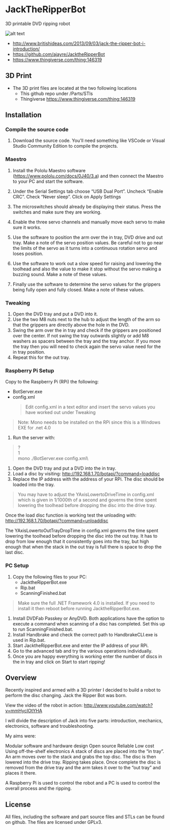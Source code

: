 JackTheRipperBot
================

3D printable DVD ripping robot

![alt text](https://github.com/ajayre/JacktheRipperBot/blob/master/Documents/Renders/JacktheRipperBot.png?raw=true?raw=true)

* http://www.britishideas.com/2013/09/03/jack-the-ripper-bot-i-introduction/
* https://github.com/ajayre/JacktheRipperBot
* https://www.thingiverse.com/thing:146319

## 3D Print
* The 3D print files are located at the two following locations
    * This github repo under /Parts/STls
    * Thingiverse https://www.thingiverse.com/thing:146319

## Installation

### Compile the source code
1. Download the source code. You'll need something like VSCode or Visual Studio Community Edition to compile the projects.

### Maestro
1. Install the Pololu Maestro software (https://www.pololu.com/docs/0J40/3.a) and then connect the Maestro to your PC and start the software.

1. Under the Serial Settings tab choose “USB Dual Port”. Uncheck “Enable CRC”. Check “Never sleep”. Click on Apply Settings
1. The microswitches should already be displaying their status. Press the switches and make sure they are working.

1. Enable the three servo channels and manually move each servo to make sure it works.

1. Use the software to position the arm over the in tray, DVD drive and out tray. Make a note of the servo position values. Be careful not to go near the limits of the servo as it turns into a continuous rotation servo and loses position.

1. Use the software to work out a slow speed for raising and lowering the toolhead and also the value to make it stop without the servo making a buzzing sound. Make a note of these values.

1. Finally use the software to determine the servo values for the grippers being fully open and fully closed. Make a note of these values.

### Tweaking
1. Open the DVD tray and put a DVD into it.
1. Use the two M8 nuts next to the hub to adjust the length of the arm so that the grippers are directly above the hole in the DVD.
1. Swing the arm over the in tray and check if the grippers are positioned over the center. If not swing the tray outwards slightly or add M8 washers as spacers between the tray and the tray anchor. If you move the tray then you will need to check again the servo value need for the in tray position.
1. Repeat this for the out tray.

### Raspberry Pi Setup
Copy to the Raspberry Pi (RPi) the following:

* BotServer.exe
* config.xml
  > Edit config.xml in a text editor and insert the servo values you have worked out under Tweaking

> Note: Mono needs to be installed on the RPi since this is a Windows EXE for .net 4.0

1. Run the server with:
> ?\
1\
mono ./BotServer.exe config.xml\

1. Open the DVD tray and put a DVD into the in tray.
1. Load a disc by visiting: http://192.168.1.70/botapi/?command=loaddisc
1. Replace the IP address with the address of your RPi. The disc should be loaded into the tray.

> You may have to adjust the YAxisLowertoDriveTime in config.xml which is given in 1/1000th of a second and governs the time spent lowering the toolhead before dropping the disc into the drive tray.

Once the load disc function is working test the unloading with: http://192.168.1.70/botapi/?command=unloaddisc

The YAxisLowertoOutTrayDropTime in config.xml governs the time spent lowering the toolhead before dropping the disc into the out tray. It has to drop from low enough that it consistently goes into the tray, but high enough that when the stack in the out tray is full there is space to drop the last disc.

### PC Setup
1. Copy the following files to your PC:
    * JacktheRipperBot.exe
    * Rip.bat
    * ScanningFinished.bat

> Make sure the full .NET Framework 4.0 is installed. If you need to install it then reboot before running JacktheRipperBot.exe.

1. Install DVDFab Passkey or AnyDVD. Both applications have the option to execute a command when scanning of a disc has completed. Set this up to run ScanningFinished.bat.
1. Install Handbrake and check the correct path to HandbrakeCLI.exe is used in Rip.bat.
1. Start JacktheRipperBot.exe and enter the IP address of your RPi.
1. Go to the advanced tab and try the various operations individually.
1. Once you are happy everything is working enter the number of discs in the in tray and click on Start to start ripping!

## Overview
Recently inspired and armed with a 3D printer I decided to build a robot to perform the disc changing. Jack the Ripper Bot was born.

View the video of the robot in action: http://www.youtube.com/watch?v=mmHycIOtYHA

I will divide the description of Jack into five parts: introduction, mechanics, electronics, software and troubleshooting.

My aims were:

Modular software and hardware design
Open source
Reliable
Low cost
Using off-the-shelf electronics
A stack of discs are placed into the “in tray”. An arm moves over to the stack and grabs the top disc. The disc is then lowered into the drive tray. Ripping takes place. Once complete the disc is removed from the drive tray and the arm takes it over to the “out tray” and places it there.

A Raspberry Pi is used to control the robot and a PC is used to control the overall process and the ripping.

## License
All files, including the software and part source files and STLs can be found on github. The files are licensed under GPLv3.
